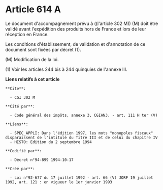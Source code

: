 # Article 614 A

Le document d'accompagnement prévu à ((l'article 302 M)) (M) doit être validé avant l'expédition des produits hors de France
et lors de leur réception en France.

Les conditions d'établissement, de validation et d'annotation de ce document sont fixées par décret (1).

(M) Modification de la loi.

(1) Voir les articles 244 bis à 244 quinquies de l'annexe III.

**Liens relatifs à cet article**

	**Cite**:

	  - CGI 302 M

	**Cité par**:

	  - Code général des impôts, annexe 3, CGIAN3. - art. 111 H ter (V)

	**Liens**:

	  - SPEC_APPLI: Dans l'édition 1997, les mots "monopoles fiscaux" disparaissent de l'intitulé du Titre III et de celui du chapitre IV
	  - HISTO: Edition du 2 septembre 1994

	**Codifié par**:

	  - Décret n°94-899 1994-10-17

	**Créé par**:

	  - Loi n°92-677 du 17 juillet 1992 - art. 66 (V) JORF 19 juillet 1992, art. 121 : en vigueur le 1er janvier 1993

